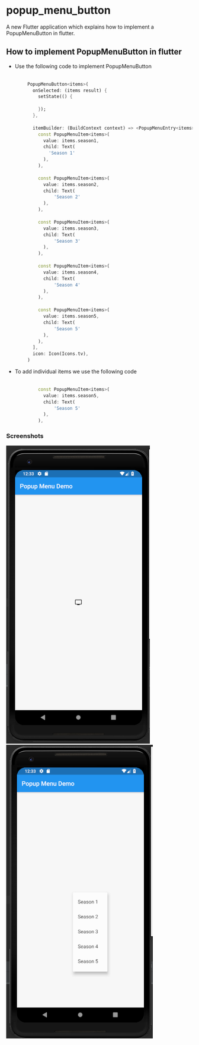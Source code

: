 # popup_menu_button

A new Flutter application which explains how to implement a PopupMenuButton in flutter.

## How to implement PopupMenuButton in flutter

- Use the following code to implement PopupMenuButton

```dart

        PopupMenuButton<items>(
          onSelected: (items result) {
            setState(() {

            });
          },

          itemBuilder: (BuildContext context) => <PopupMenuEntry<items>> [
            const PopupMenuItem<items>(
              value: items.season1,
              child: Text(
                'Season 1'
              ),
            ),

            const PopupMenuItem<items>(
              value: items.season2,
              child: Text(
                  'Season 2'
              ),
            ),

            const PopupMenuItem<items>(
              value: items.season3,
              child: Text(
                  'Season 3'
              ),
            ),

            const PopupMenuItem<items>(
              value: items.season4,
              child: Text(
                  'Season 4'
              ),
            ),

            const PopupMenuItem<items>(
              value: items.season5,
              child: Text(
                  'Season 5'
              ),
            ),
          ],
          icon: Icon(Icons.tv),
        )

```

- To add individual items we use the following code

```dart

            const PopupMenuItem<items>(
              value: items.season5,
              child: Text(
                  'Season 5'
              ),
            ),

```

### Screenshots

![](screenshots/screen1.png) ![](screenshots/screen2.png)
